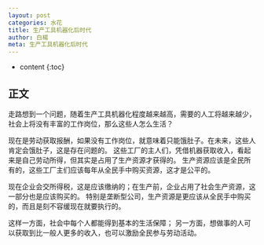 ```yaml
---
layout: post
categories: 水花
title: 生产工具机器化后时代
author: 白楊
meta: 生产工具机器化后时代
---
```

* content
{:toc}
  
## 正文

走路想到一个问题，随着生产工具机器化程度越来越高，需要的人工将越来越少，社会上将没有丰富的工作岗位，那么这些人怎么生活？

现在是劳动获取报酬，如果没有工作岗位，就意味着只能饿肚子。在未来，这些人肯定会饿肚子，这是存在问题的。
这些工厂的主人们，凭借机器获取收入，看起来是自己劳动所得，但其实是占用了生产资源才获得的。
生产资源应该是全民所有的，这些工厂主们应该每年从全民手中购买资源，这才是公平的。

现在企业会交所得税，这是应该缴纳的；在生产前，企业占用了社会生产资源，这一部分也是应该购买的。
特别是垄断型公司，生产资源是更应该从全民手中购买的，而且是刻不容缓现在就要执行的。

这样一方面，社会中每个人都能得到基本的生活保障；
另一方面，想做事的人可以获取到比一般人更多的收入，也可以激励全民参与劳动活动。




